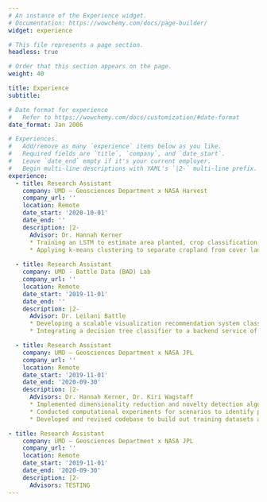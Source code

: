 ```yaml
---
# An instance of the Experience widget.
# Documentation: https://wowchemy.com/docs/page-builder/
widget: experience

# This file represents a page section.
headless: true

# Order that this section appears on the page.
weight: 40

title: Experience
subtitle:

# Date format for experience
#   Refer to https://wowchemy.com/docs/customization/#date-format
date_format: Jan 2006

# Experiences.
#   Add/remove as many `experience` items below as you like.
#   Required fields are `title`, `company`, and `date_start`.
#   Leave `date_end` empty if it's your current employer.
#   Begin multi-line descriptions with YAML's `|2-` multi-line prefix.
experience:
  - title: Research Assistant
    company: UMD — Geosciences Department x NASA Harvest 
    company_url: ''
    location: Remote
    date_start: '2020-10-01'
    date_end: ''
    description: |2-
      Advisor: Dr. Hannah Kerner
      * Training an LSTM to estimate area planted, crop classification, production, and yield in Mali
      * Applying k-means clustering to separate cropland from cover land over the target area using Planet Labs L3H geospatial image data 
  
  - title: Research Assistant
    company: UMD - Battle Data (BAD) Lab
    company_url: ''
    location: Remote
    date_start: '2019-11-01'
    date_end: ''
    description: |2-
      Advisor: Dr. Leilani Battle
      * Developing a scalable visualization recommendation system classifier to optimize real-time visual explorations and analysis
      * Integrating a decision tree classifier to a backend service of a deployed visualization recommender system

  - title: Research Assistant
    company: UMD — Geosciences Department x NASA JPL
    company_url: ''
    location: Remote
    date_start: '2019-11-01'
    date_end: '2020-09-30'
    description: |2-
      Advisors: Dr. Hannah Kerner, Dr. Kiri Wagstaff
      * Implemented dimensionality reduction and novelty detection algorithms on image data to detect novel geology for Mars Science Laboratory and Mars 2020 missions
      * Conducted computational experiments for scenarios to identify patterns in various feature representations of MSL Navcam images
      * Developed and revised codebase to build out training datasets and deploy microservice for testing novelty detection simulator

- title: Research Assistant
    company: UMD — Geosciences Department x NASA JPL
    company_url: ''
    location: Remote
    date_start: '2019-11-01'
    date_end: '2020-09-30'
    description: |2-
      Advisors: TESTING
---
```

